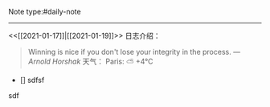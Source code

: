 Note type:#daily-note

-----
<<[[2021-01-17]]|[[2021-01-19]]>>
日志介绍：
> Winning is nice if you don't lose your integrity in the process.
> &mdash; <cite>Arnold Horshak</cite>
天气：
Paris: ⛅️  +4°C



- [] sdfsf 

sdf
